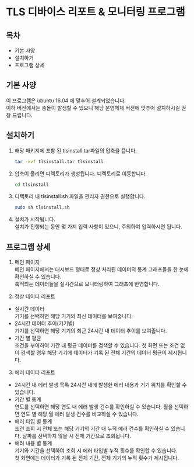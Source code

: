 # TLS 디바이스 리포트 & 모니터링 프로그램

## 목차

+ 기본 사양
+ 설치하기
+ 프로그램 상세

## 기본 사양

이 프로그램은 ubuntu 16.04 에 맞추어 설계되었습니다.  
이하 버전에서는 충돌이 발생할 수 있으니 해당 운영체제 버전에 맞추어 설치하시길 권장 드립니다.

## 설치하기

1. 해당 패키지에 포함 된 tlsinstall.tar파일의 압축을 풉니다.

   ```bash
   tar -xvf tlsinstall.tar tlsinstall
   ```

2. 압축이 풀리면 디렉토리가 생성됩니다. 디렉토리로 이동합니다.

   ```bash
   cd tlsinstall
   ```

3. 디렉토리 내 tlsinstall.sh 파일을 관리자 권한으로 실행합니다.

   ```bash
   sudo sh tlsinstall.sh
   ```

4. 설치가 시작됩니다.  
설치가 진행되는 동안 몇 가지 입력 사항이 있으니, 주의하여 입력하시면 됩니다.  

## 프로그램 상세

1. 메인 페이지  
메인 페이지에서는 대시보드 형태로 정상 처리된 데이터의 통계 그래프들을 한 눈에 확인하실 수 있습니다.  
축적되는 데이터들을 실시간으로 모니터링하여 그래프에 반영합니다.


2. 정상 데이터 리포트
  - 실시간 데이터   
   기기를 선택하면 해당 기기의 최신 데이터를 보여줍니다.
  - 24시간 데이터 추이(기기별)  
   기기를 선택하면 해당 기기의 최근 24시간 내 데이터 추이를 보여줍니다.
  - 기간 별 평균  
   조건을 부여하여 기간 내 평균 데이터를 검색할 수 있습니다.
   첫 화면 또는 조건 없이 검색할 경우 해당 기기에 데이터가 기록 된 전체 기간의 데이터 평균이 제시됩니다.


3. 에러 데이터 리포트
  - 24시간 내 에러 발생 목록 
  24시간 내에 발생한 에러 내용과 기기 위치를 확인할 수 있습니다.
  - 기간 별 통계  
  연도를 선택하면 해당 연도 내 에러 발생 건수를 확인하실 수 있습니다. 월을 선택하면 연도 별 해당 월 에러 발생 건수를 비교하실 수 있습니다.
  - 에러 타입 별 통계  
  조건 조회 시 전체 또는 해당 기기의 기간 내 누적 에러 건수를 확인하실 수 있습니다. 날짜를 선택하지 않을 시 전체 기간으로 조회됩니다.
  - 에러 내용 별 통계  
  기기와 기간을 선택하여 조회 시 에러 타입별 누적 횟수를 확인할 수 있습니다.  
   첫 화면에는 데이터가 기록 된 전체 기간, 전체 기기의 누적 횟수가 제시됩니다.
